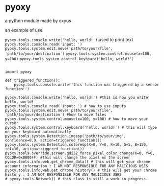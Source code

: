 # pyoxy
a python module made by oxyus

an example of use:

``` pyoxy.tools.console.write('hello, world!') ``` used to print text
``` pyoxy.tools.console.read('input: ') ```
``` pyoxy.tools.system.edit.move('path/to/your/file', 'path/to/your/destination') ```
``` pyoxy.tools.system.control.mouse(x=100, y=100) ```
``` pyoxy.tools.system.control.keyboard('hello, world!')  ```

```

import pyoxy

def triggered_function():
    pyoxy.tools.console.write('this function was triggered by a sensor function!')

pyoxy.tools.console.write('hello, world!') #this is how you write hello, world!
pyoxy.tools.console.read('input: ') # how to use inputs
pyoxy.tools.system.edit.move('path/to/your/file', 'path/to/your/destination') #how to move files
pyoxy.tools.system.control.mouse(x=100, y=100) # how to move your cursor
pyoxy.tools.system.control.keyboard('hello, world!') # this will type on your keyboard automatically
pyoxy.tools.system.Detection.imgesp('path/to/your/img', confidence=8.0, action=triggered_function())
pyoxy.tools.system.Detection.coloresp(X=0, Y=0, R=10, G=5, B=150, tol=10, action=triggered_function())
pyoxy.tools.override.screen.gdi32_force_pixel_color_change(X=0, Y=0, COLOR=0x0000FF) #this will change the pixel on the screen
pyoxy.tools.info.web.get_chrome_data() # this will get your chrome account information : I AM NOT RESPONSIBLE FOR ANY MALICIOUS USES
pyoxy.tools.info.web.get_chrome_history() # this will get your chrome history : I AM NOT RESPONSIBLE FOR ANY MALICIOUS USES
# pyoxy.tools.Network() # this class is still a work in progress.

```
